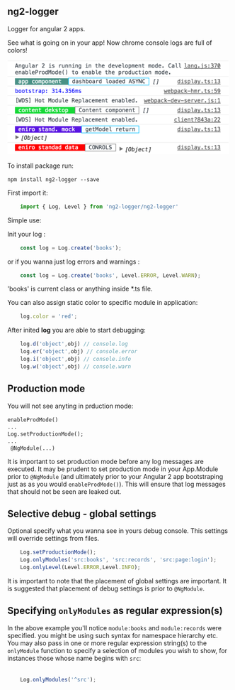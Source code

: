 ## ng2-logger ##



Logger for angular 2 apps.

See what is going on in your app!
Now chrome console logs are full of colors!

![Modules marked](screen.png)

To install package run:

    npm install ng2-logger --save

First import it:

```ts
    import { Log, Level } from 'ng2-logger/ng2-logger'
```

Simple use:

Init your log :
```ts
    const log = Log.create('books'); 
```
or if you wanna just log errors and warnings :
```ts
    const log = Log.create('books', Level.ERROR, Level.WARN); 
```
'books' is current class or anything inside *.ts file.

You can also assign static color to specific module in application:
```ts
    log.color = 'red'; 
```
After inited **log** you are able to start debugging: 
```ts
    log.d('object',obj) // console.log
    log.er('object',obj) // console.error
    log.i('object',obj) // console.info
    log.w('object',obj) // console.warn
```


**Production mode**
-------------------

You will not see anyting in prduction mode:

    enableProdMode()
    ...
    Log.setProductionMode();
    ...
     @NgModule(...)
    

    
It is important to set production mode before any log messages are executed. It may be prudent
to set production mode in your App.Module prior to `@NgModule` (and ultimately prior to your Angular 2
app bootstraping just as as you would `enableProdMode()`). This will ensure that log messages that
should not be seen are leaked out.


**Selective debug - global settings**
-------------------

Optional specify what you wanna see in yours debug console.
This settings will override settings from files.

```ts
    Log.setProductionMode();
    Log.onlyModules('src:books', 'src:records', 'src:page:login');
    Log.onlyLevel(Level.ERROR,Level.INFO);
```

It is important to note that the placement of global settings are important. It is suggested that placement
of debug settings is prior to `@NgModule`.

**Specifying `onlyModules` as regular expression(s)**
-------------------

In the above example you'll notice `module:books` and `module:records` were specified.
you might be using such syntax for namespace hierarchy etc. You may also pass in one or more regular
expression string(s) to the `onlyModule` function to specify a selection of modules you wish
to show, for instances those whose name begins with `src`:

```ts

    Log.onlyModules('^src');
```


